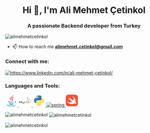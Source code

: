 <h1 align="center">Hi 👋, I'm Ali Mehmet Çetinkol</h1>
<h3 align="center">A passionate Backend developer from Turkey</h3>

<p align="left"> <img src="https://komarev.com/ghpvc/?username=alimehmetcetinkol&label=Profile%20views&color=0e75b6&style=flat" alt="alimehmetcetinkol" /> </p>

- 📫 How to reach me **alimehmet.cetinkol@gmail.com**

<h3 align="left">Connect with me:</h3>
<p align="left">
<a href="https://linkedin.com/in/https://www.linkedin.com/in/ali-mehmet-çetinkol/" target="blank"><img align="center" src="https://raw.githubusercontent.com/rahuldkjain/github-profile-readme-generator/master/src/images/icons/Social/linked-in-alt.svg" alt="https://www.linkedin.com/in/ali-mehmet-çetinkol/" height="30" width="40" /></a>
</p>

<h3 align="left">Languages and Tools:</h3>
<p align="left"> <a href="https://www.java.com" target="_blank" rel="noreferrer"> <img src="https://raw.githubusercontent.com/devicons/devicon/master/icons/java/java-original.svg" alt="java" width="40" height="40"/> </a> <a href="https://www.mysql.com/" target="_blank" rel="noreferrer"> <img src="https://raw.githubusercontent.com/devicons/devicon/master/icons/mysql/mysql-original-wordmark.svg" alt="mysql" width="40" height="40"/> </a> <a href="https://www.python.org" target="_blank" rel="noreferrer"> <img src="https://raw.githubusercontent.com/devicons/devicon/master/icons/python/python-original.svg" alt="python" width="40" height="40"/> </a> <a href="https://spring.io/" target="_blank" rel="noreferrer"> <img src="https://www.vectorlogo.zone/logos/springio/springio-icon.svg" alt="spring" width="40" height="40"/> </a> <a href="https://developer.apple.com/swift/" target="_blank" rel="noreferrer"> <img src="https://raw.githubusercontent.com/devicons/devicon/master/icons/swift/swift-original.svg" alt="swift" width="40" height="40"/> </a> </p>

<p><img align="left" src="https://github-readme-stats.vercel.app/api/top-langs?username=alimehmetcetinkol&show_icons=true&locale=en&layout=compact" alt="alimehmetcetinkol" /></p>

<p>&nbsp;<img align="center" src="https://github-readme-stats.vercel.app/api?username=alimehmetcetinkol&show_icons=true&locale=en" alt="alimehmetcetinkol" /></p>

<p><img align="center" src="https://github-readme-streak-stats.herokuapp.com/?user=alimehmetcetinkol&" alt="alimehmetcetinkol" /></p>
